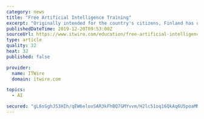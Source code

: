 ```yaml
---
category: news
title: "Free Artificial Intelligence Training"
excerpt: "Originally intended for the country's citizens, Finland has offered its AI training course to the world. This six-week training program was intended to help Finnish citizens educate themselves about artificial intelligence, but in a recent announcement, authorities have made it universally availability. The course, Elements of AI was designed ..."
publishedDateTime: 2019-12-20T09:53:00Z
sourceUrl: https://www.itwire.com/education/free-artificial-intelligence-training.html
type: article
quality: 32
heat: 32
published: false

provider:
  name: ITWire
  domain: itwire.com

topics:
  - AI

secured: "gL6sGghJS3HIh/qEW6elovSAR3kFhBQ7GMYvvm/H2lc51oq16QkAq6U5poaMM23anWXUz1zYZBtkAhMKUVRKLIyD0OkgrOlvaEqOOJ+CiW8by81A6IuxG373IULazyHpqic6XDtoFiC0OHOuQ5CbFKmHovBfuo7IxfB2g4d+9fUsOFFpP3NW4FP40zclmeyLzJ0z4Dfrv/gy2i6gGN8B/9QVI0irqnCY9hwHHEzQPJK2BOqrWwgABNvoRUK++6r74t7L8kYAhsaP2Z3QYGbyBQ==;Sv7+IwRMRf0aHgFAuvF8Jg=="
---
```


